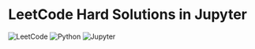 
# LeetCode Hard Solutions in Jupyter

![LeetCode](https://img.shields.io/badge/LeetCode-Hard-brightgreen)
![Python](https://img.shields.io/badge/Python-3.x-blue)
![Jupyter](https://img.shields.io/badge/Notebook-Jupyter-orange)


